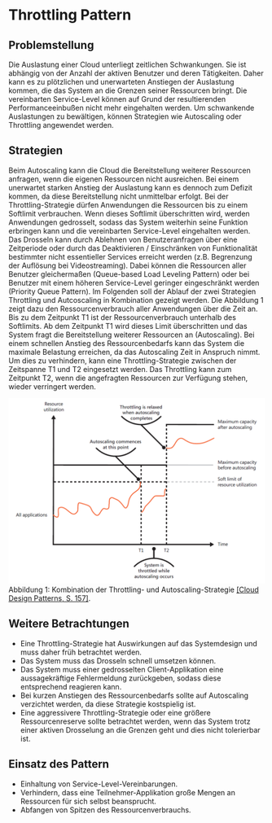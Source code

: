 # Throttling Pattern

## Problemstellung
Die Auslastung einer Cloud unterliegt zeitlichen Schwankungen. Sie ist abhängig von der Anzahl der aktiven Benutzer und deren Tätigkeiten. Daher kann es zu plötzlichen und unerwarteten Anstiegen der Auslastung kommen, die das System an die Grenzen seiner Ressourcen bringt. Die vereinbarten Service-Level können auf Grund der resultierenden Performanceeinbußen nicht mehr eingehalten werden. Um schwankende Auslastungen zu bewältigen, können Strategien wie Autoscaling oder Throttling angewendet werden. 

## Strategien
Beim Autoscaling kann die Cloud die Bereitstellung weiterer Ressourcen anfragen, wenn die eigenen Ressourcen nicht ausreichen. Bei einem unerwartet starken Anstieg der Auslastung kann es dennoch zum Defizit kommen, da diese Bereitstellung nicht unmittelbar erfolgt. 
Bei der Throttling-Strategie dürfen Anwendungen die Ressourcen bis zu einem Softlimit verbrauchen. Wenn dieses Softlimit überschritten wird, werden Anwendungen gedrosselt, sodass das System weiterhin seine Funktion erbringen kann und die vereinbarten Service-Level eingehalten werden. Das Drosseln kann durch Ablehnen von Benutzeranfragen über eine Zeitperiode oder durch das Deaktivieren / Einschränken von Funktionalität bestimmter nicht essentieller Services erreicht werden (z.B. Begrenzung der Auflösung bei Videostreaming). Dabei können die Ressourcen aller Benutzer gleichermaßen (Queue-based Load Leveling Pattern) oder bei Benutzer mit einem höheren Service-Level geringer eingeschränkt werden (Priority Queue Pattern).
Im Folgenden soll der Ablauf der zwei Strategien Throttling und Autcoscaling in Kombination gezeigt werden. Die Abbildung 1 zeigt dazu den Ressourcenverbrauch aller Anwendungen über die Zeit an. Bis zu dem Zeitpunkt T1 ist der Ressourcenverbrauch unterhalb des Softlimits.  Ab dem Zeitpunkt T1 wird dieses Limit überschritten und das System fragt die Bereitstellung weiterer Ressourcen an (Autoscaling). Bei einem schnellen Anstieg des Ressourcenbedarfs kann das System die maximale Belastung erreichen, da das Autoscaling Zeit in Anspruch nimmt. Um dies zu verhindern, kann eine Throttling-Strategie zwischen der Zeitspanne T1 und T2 eingesetzt werden. Das Throttling kann zum Zeitpunkt T2, wenn die angefragten Ressourcen zur Verfügung stehen, wieder verringert werden.

![throttling](/assets/throttling_autoscaling.PNG) Abbildung 1: Kombination der Throttling- und Autoscaling-Strategie [[Cloud Design Patterns, S. 157]](https://www.google.de/url?sa=t&rct=j&q=&esrc=s&source=web&cd=7&ved=0ahUKEwjBp_bjh-rTAhWIZVAKHR05CSYQFghMMAY&url=https%3A%2F%2Fdownload.microsoft.com%2Fdownload%2FB%2FB%2F6%2FBB69622C-AB5D-4D5F-9A12-B81B952C1169%2FCloudDesignPatternsBook-PDF.pdf&usg=AFQjCNGfN9eRS1NDFxLihCC4R3k-mvGmvg&sig2=yScohHzNzZ06OrbI6Lr51Q&cad=rja "Cloud Design Patterns").

## Weitere Betrachtungen
- Eine Throttling-Strategie hat Auswirkungen auf das Systemdesign und muss daher früh betrachtet werden.
- Das System muss das Drosseln schnell umsetzen können.
- Das System muss einer gedrosselten Client-Applikation eine aussagekräftige Fehlermeldung zurückgeben, sodass diese entsprechend reagieren kann.
- Bei kurzen Anstiegen des Ressourcenbedarfs sollte auf Autoscaling verzichtet werden, da diese Strategie kostspielig ist.
- Eine aggressivere Throttling-Strategie oder eine größere Ressourcenreserve sollte betrachtet werden, wenn das System trotz einer aktiven Drosselung an die Grenzen geht und dies nicht tolerierbar ist. 

## Einsatz des Pattern
- Einhaltung von Service-Level-Vereinbarungen.
- Verhindern, dass eine Teilnehmer-Applikation große Mengen an Ressourcen für sich selbst beansprucht.
- Abfangen von Spitzen des Ressourcenverbrauchs.
